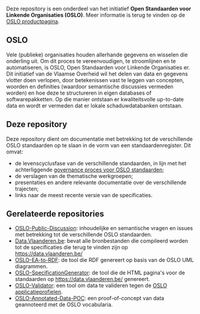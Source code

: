 Deze repository is een onderdeel van het initiatief **Open Standaarden voor Linkende Organisaties __(OSLO)__**.
Meer informatie is terug te vinden op de [OSLO productpagina](https://overheid.vlaanderen.be/producten-diensten/OSLO2).

## OSLO

Vele (publieke) organisaties houden allerhande gegevens en wisselen die onderling uit. Om dit proces te vereenvoudigen, te stroomlijnen en te automatiseren, is OSLO, Open Standaarden voor Linkende Organisaties er. Dit initiatief van de Vlaamse Overheid wil het delen van data en gegevens vlotter doen verlopen, door betekenissen vast te leggen van concepten, woorden en definities (waardoor semantische discussies vermeden worden) en hoe deze te structureren in eigen databases of softwarepakketten. Op die manier ontstaan er kwaliteitsvolle up-to-date data en wordt er vermeden dat er lokale schaduwdatabanken ontstaan.

## Deze repository

Deze repository dient om documentatie met betrekking tot de verschillende OSLO standaarden op te slaan in de vorm van een standaardenregister. Dit omvat:
- de levenscyclusfase van de verschillende standaarden, in lijn met het achterliggende [governance proces voor OSLO standaarden](https://data.vlaanderen.be/cms/Proces_en_methode_voor_de_erkenning_van_datastandaarden_v1.0.pdf);
- de verslagen van de thematische werkgroepen;
- presentaties en andere relevante documentatie over de verschillende trajecten;
- links naar de meest recente versie van de specificaties.

## Gerelateerde repositories

- [OSLO-Public-Discussion](https://github.com/Informatievlaanderen/OSLO-Public-Discussion): inhoudelijke en semantische vragen en issues met betrekking tot de verschillende OSLO standaarden.
- [Data.Vlaanderen.be](https://github.com/Informatievlaanderen/Data.Vlaanderen.be): bevat alle bronbestanden die compileerd worden tot de specificaties die terug te vinden zijn op https://data.vlaanderen.be/
- [OSLO-EA-to-RDF](https://github.com/Informatievlaanderen/OSLO-EA-to-RDF): de tool die RDF genereert op basis van de OSLO UML diagrammen.
- [OSLO-SpecificationGenerator](https://github.com/Informatievlaanderen/OSLO-SpecificationGenerator): de tool die de HTML pagina's voor de standaarden op https://data.vlaanderen.be/ genereert.
- [OSLO-Validator](https://github.com/Informatievlaanderen/OSLO-Validator): een tool om data te valideren tegen de [OSLO applicatieprofielen](https://data.vlaanderen.be/ns#Applicatieprofielen).
- [OSLO-Annotated-Data-POC](https://github.com/Informatievlaanderen/OSLO-Annotated-Data-POC): een proof-of-concept van data geannoteerd met de OSLO vocabularia.

